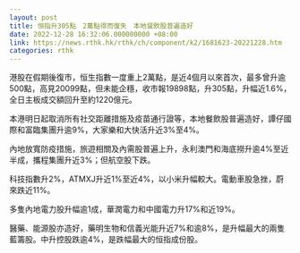```yaml
---
layout: post
title: 恒指升305點　2萬點得而復失　本地餐飲股普遍造好
date: 2022-12-28 16:32:06.000000000 +08:00
link: https://news.rthk.hk/rthk/ch/component/k2/1681623-20221228.htm
categories: rthk
---
```


港股在假期後復市，恒生指數一度重上2萬點，是近4個月以來首次，最多曾升逾500點，高見20099點，但未能企穩，收市報19898點，升305點，升幅近1.6%，全日主板成交額回升至約1220億元。

本港明日起取消所有社交距離措施及疫苗通行證等，本地餐飲股普遍造好，譚仔國際和富臨集團升逾9%，大家樂和大快活升近3%至4%。

內地放寬防疫措施，旅遊相關及內需股普遍上升，永利澳門和海底撈升逾4%至近半成，攜程集團升近3%；但航空股下跌。

科技指數升2%，ATMXJ升近1%至近4%，以小米升幅較大。電動車股急挫，蔚來跌近11%。

多隻內地電力股升幅逾1成，華潤電力和中國電力升17%和近19%。

醫藥、能源股亦造好，藥明生物和信義光能升近7%和逾8%，是升幅最大的兩隻藍籌股。中升控股跌逾4%，是跌幅最大的恒指成份股。
